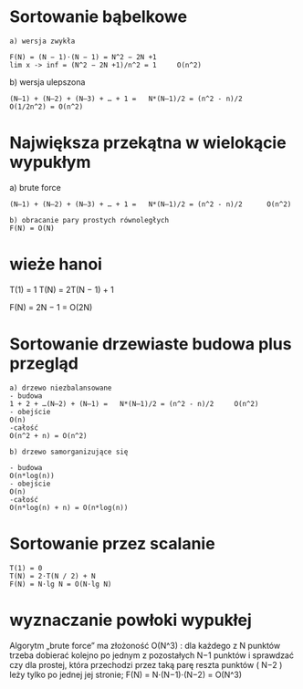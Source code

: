 # Sortowanie bąbelkowe
	a) wersja zwykła

	F(N) = (N − 1)⋅(N − 1) = N^2 − 2N +1
	lim x -> inf = (N^2 − 2N +1)/n^2 = 1     O(n^2)

  b) wersja ulepszona

	(N–1) + (N–2) + (N–3) + … + 1 =   N*(N–1)/2 = (n^2 - n)/2
	O(1/2n^2) = O(n^2)


# Największa przekątna w wielokącie wypukłym
  a) brute force

	(N–1) + (N–2) + (N–3) + … + 1 =   N*(N–1)/2 = (n^2 - n)/2	   O(n^2)

	b) obracanie pary prostych równoległych
	F(N) = O(N)


# wieże hanoi

T(1) = 1
T(N) = 2T(N − 1) + 1

F(N) = 2N − 1 = O(2N)


# Sortowanie drzewiaste budowa plus przegląd
	a) drzewo niezbalansowane
	- budowa
	1 + 2 + …(N–2) + (N–1) =   N*(N–1)/2 = (n^2 - n)/2	   O(n^2)
	- obejście 
	O(n)
	-całość
	O(n^2 + n) = O(n^2)

	b) drzewo samorganizujące się

	- budowa
	O(n*log(n))
	- obejście 
	O(n)
	-całość
	O(n*log(n) + n) = O(n*log(n))

# Sortowanie przez scalanie
	T(1) = 0
	T(N) = 2⋅T(N / 2) + N
	F(N) = N⋅lg N = O(N⋅lg N)

# wyznaczanie powłoki wypukłej	

Algorytm „brute force” ma złożoność O(N^3) :
dla każdego z N punktów trzeba dobierać kolejno po jednym
z pozostałych N−1 punktów i sprawdzać czy dla prostej, która
przechodzi przez taką parę reszta punktów ( N−2 ) leży tylko po
jednej jej stronie; F(N) = N⋅(N−1)⋅(N−2) = O(N^3)